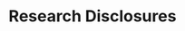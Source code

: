 ---
layout: default
cost: Requires subscription
description: 'Research disclosures are a form of defensive publication, that establish
  innovations as prior art and prevent the same invention from being patented. '
last_edit: Mon, 19 Jun 2023 14:12:39 GMT
location: https://www.questel.com/patent/patent-strategy-and-administration/search-defensive-publications/
shortname: research_disclosure
title: Research Disclosures
uuid: 4c3edcaa-e3df-48ae-9780-a5a0faba02f4
---